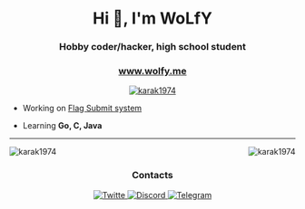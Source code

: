 <h1 align="center">Hi 👋, I'm WoLfY</h1>
<h3 align="center">Hobby coder/hacker, high school student</h3>
<h3 align="center"><a href="https://wolfy.me" target="blank">www.wolfy.me</a></h3>

<p align="center"> <a href="https://github.com/ryo-ma/github-profile-trophy"><img src="https://github-profile-trophy.vercel.app/?username=karak1974&theme=onedark" alt="karak1974" /></a> </p>

- Working on [Flag Submit system](https://github.com/karak1974/flag_submit_system)

- Learning **Go, C, Java**

<hr>
<p><img align="left" src="https://github-readme-stats-eight-theta.vercel.app/api/top-langs/?username=karak1974&theme=onedark&layout=compact" alt="karak1974" /></p>

<p>&nbsp;<img align="right" src="https://github-readme-stats.vercel.app/api?username=karak1974&show_icons=true&locale=en&theme=onedark" alt="karak1974" /></p>
</hr>

<h3 align="center">Contacts</h3>
<p align="center">
<a href="https://twitter.com/wolfy_42" target="blank">
    <img src="https://img.shields.io/badge/Twitter-blue?style=for-the-badge&logo=twitter&logoColor=white" alt="Twitte"/>
</a>
<a href="https://discords.com/bio/p/wolfylink" target="blank">
    <img src="https://img.shields.io/badge/Discord-blue?style=for-the-badge&logo=discord&logoColor=white" alt="Discord"/>
</a>
<a href="https://t.me/wolfy_42" target="blank">
    <img src="https://img.shields.io/badge/Telegram-blue?style=for-the-badge&logo=telegram&logoColor=white" alt="Telegram"/>
</a>
</p>

